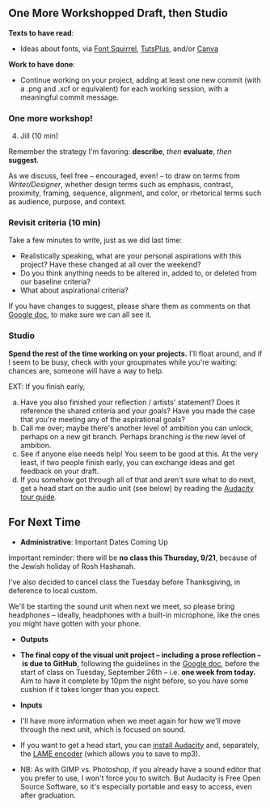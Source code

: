 ## One More Workshopped Draft, then Studio 

**Texts to have read**:

* Ideas about fonts, via [Font Squirrel](https://www.fontsquirrel.com/resources/getting-started), [TutsPlus](https://design.tutsplus.com/articles/a-20-minute-intro-to-typography-basics--psd-3326), and/or [Canva](https://designschool.canva.com/font-design/)

**Work to have done**:

* Continue working on your project, adding at least one new commit (with a .png and .xcf or equivalent) for each working session, with a meaningful commit message.

<!--
[toc tag="h2" title="Plan for the Day"]
-->

### One more workshop!

4. Jill (10 min)

<div class="alert alert-success">
Remember the strategy I'm favoring: <strong>describe</strong>, <em>then</em> <strong>evaluate</strong>, <em>then</em> <strong>suggest</strong>.
</div>

As we discuss, feel free – encouraged, even! – to draw on terms from *Writer/Designer*, whether design terms such as emphasis, contrast, proximity, framing, sequence, alignment, and color, or rhetorical terms such as audience, purpose, and context.


### Revisit criteria (10 min)
Take a few minutes to write, just as we did last time: 
<div class="alert alert-success">
	<ul>
		<li>Realistically speaking, what are your personal aspirations with this project? Have these changed at all over the weekend?</li>
		<li>Do you think anything needs to be altered in, added to, or deleted from our baseline criteria?</li>
		<li>What about aspirational criteria?</li>
	</ul>
</div>

<!--
Ben's notes 2017-fall:

* not everyone read the font materials
* aspirational: experiment with altering a font, e.g. by changing its color or stroke-width (for outline fonts)
* emphasize a call to action through contrast, size, color, position
* aspirational: have text that runs from background over an image, and changes color to maintain contrast or heighten emphasis on the overlapping words
* 
-->

If you have changes to suggest, please share them as comments on that [Google doc](http://bit.ly/cdm2017fall), to make sure we can all see it.

### Studio
<div class="alert alert-success">
<strong>Spend the rest of the time working on your projects.</strong> I'll float around, and if I seem to be busy, check with your groupmates while you're waiting: chances are, someone will have a way to help.
</div>

EXT: If you finish early, <ul style="list-style-type:lower-alpha">
<li>Have you also finished your reflection / artists' statement? Does it reference the shared criteria and your goals? Have you made the case that you're meeting any of the aspirational goals?</li>
<li>Call me over; maybe there's another level of ambition you can unlock, perhaps on a new git branch. Perhaps branching <em>is</em> the new level of ambition.</li>
<li>See if anyone else needs help! You seem to be good at this. At the very least, if two people finish early, you can exchange ideas and get feedback on your draft.</li>
<li>If you somehow got through all of that and aren't sure what to do next, get a head start on the audio unit (see below) by reading the <a href="http://manual.audacityteam.org/index.html#using">Audacity tour guide</a>.</li>
</ul>


## For Next Time

* **Administrative**: Important Dates Coming Up

<div class="alert alert-danger">
Important reminder: there will be <strong>no class this Thursday, 9/21</strong>, because of the Jewish holiday of Rosh Hashanah.
</div>

I've also decided to cancel class the Tuesday before Thanksgiving, in deference to local custom.

We'll be starting the sound unit when next we meet, so please bring headphones – ideally, headphones with a built-in microphone, like the ones you might have gotten with your phone.

* **Outputs**
 * **The final copy of the visual unit project – including a prose reflection – is due to GitHub**, following the guidelines in the [Google doc](http://bit.ly/cdm2017fall), before the start of class on Tuesday, September 26th – i.e. **one week from today.** Aim to have it complete by 10pm the night before, so you have some cushion if it takes longer than you expect.

* **Inputs**
 * I'll have more information when we meet again for how we'll move through the next unit, which is focused on sound. 
 * If you want to get a head start, you can [install Audacity](http://www.audacityteam.org/download/) and, separately, the [LAME encoder](http://manual.audacityteam.org/man/faq_installation_and_plug_ins.html#How_do_I_download_and_install_the_LAME_MP3_encoder.3F) (which allows you to save to mp3). 
  * NB: As with GIMP vs. Photoshop, if you already have a sound editor that you prefer to use, I won't force you to switch. But Audacity is Free Open Source Software, so it's especially portable and easy to access, even after graduation.


